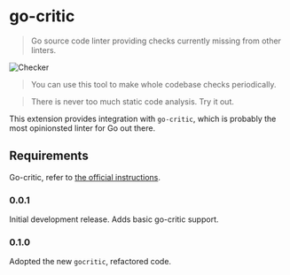 # go-critic

> Go source code linter providing checks currently missing from other linters.

![Checker](https://avatars1.githubusercontent.com/u/40007520?s=400&u=b44287d8845a63fb0102d5259710c11ea367bb13&v=4)

> You can use this tool to make whole codebase checks periodically.

> There is never too much static code analysis. Try it out.

This extension provides integration with ```go-critic```, which is probably the most opinionsted linter for Go out there.

## Requirements

Go-critic, refer to [the official instructions](https://github.com/go-critic/go-critic#installation).

### 0.0.1

Initial development release.
Adds basic go-critic support.

### 0.1.0

Adopted the new `gocritic`, refactored code.
